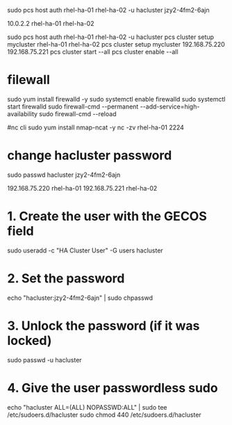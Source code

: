 sudo pcs host auth rhel-ha-01 rhel-ha-02 -u hacluster
jzy2-4fm2-6ajn

10.0.2.2  rhel-ha-01
<IP-of-rhel-ha-02>  rhel-ha-02




sudo pcs host auth rhel-ha-01 rhel-ha-02 -u hacluster
pcs cluster setup mycluster rhel-ha-01 rhel-ha-02
pcs cluster setup mycluster 192.168.75.220 192.168.75.221
pcs cluster start --all
pcs cluster enable --all


# filewall 
sudo yum install firewalld -y
sudo systemctl enable firewalld
sudo systemctl start firewalld
sudo firewall-cmd --permanent --add-service=high-availability
sudo firewall-cmd --reload

#nc cli
sudo yum install nmap-ncat -y
nc -zv rhel-ha-01 2224

# change hacluster password
sudo passwd hacluster
jzy2-4fm2-6ajn



192.168.75.220  rhel-ha-01
192.168.75.221  rhel-ha-02





# 1. Create the user with the GECOS field
sudo useradd -c "HA Cluster User" -G users hacluster

# 2. Set the password
echo "hacluster:jzy2-4fm2-6ajn" | sudo chpasswd

# 3. Unlock the password (if it was locked)
sudo passwd -u hacluster

# 4. Give the user passwordless sudo
echo "hacluster ALL=(ALL) NOPASSWD:ALL" | sudo tee /etc/sudoers.d/hacluster
sudo chmod 440 /etc/sudoers.d/hacluster
